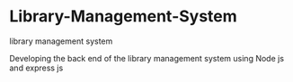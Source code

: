 # Library-Management-System
library management system

Developing the back end of the library management system using Node js and express js
